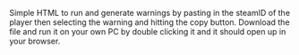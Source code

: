 Simple HTML to run and generate warnings by pasting in the steamID of the player then selecting the warning and hitting the copy button.
Download the file and run it on your own PC by double clicking it and it should open up in your browser.
